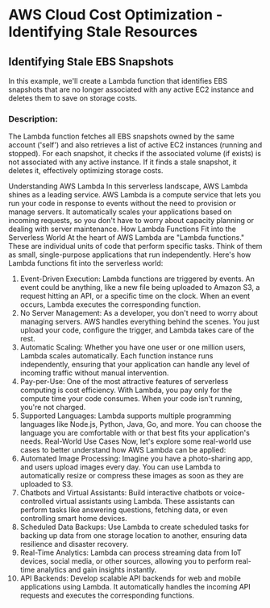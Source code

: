 
# AWS Cloud Cost Optimization - Identifying Stale Resources

## Identifying Stale EBS Snapshots

In this example, we'll create a Lambda function that identifies EBS snapshots that are no longer associated with any active EC2 instance and deletes them to save on storage costs.

### Description:

The Lambda function fetches all EBS snapshots owned by the same account ('self') and also retrieves a list of active EC2 instances (running and stopped). For each snapshot, it checks if the associated volume (if exists) is not associated with any active instance. If it finds a stale snapshot, it deletes it, effectively optimizing storage costs.

Understanding AWS Lambda
In this serverless landscape, AWS Lambda shines as a leading service. AWS Lambda is a compute service that lets you run your code in response to events without the need to provision or manage servers. It automatically scales your applications based on incoming requests, so you don't have to worry about capacity planning or dealing with server maintenance.
How Lambda Functions Fit into the Serverless World
At the heart of AWS Lambda are "Lambda functions." These are individual units of code that perform specific tasks. Think of them as small, single-purpose applications that run independently.
Here's how Lambda functions fit into the serverless world:
1.	Event-Driven Execution: Lambda functions are triggered by events. An event could be anything, like a new file being uploaded to Amazon S3, a request hitting an API, or a specific time on the clock. When an event occurs, Lambda executes the corresponding function.
2.	No Server Management: As a developer, you don't need to worry about managing servers. AWS handles everything behind the scenes. You just upload your code, configure the trigger, and Lambda takes care of the rest.
3.	Automatic Scaling: Whether you have one user or one million users, Lambda scales automatically. Each function instance runs independently, ensuring that your application can handle any level of incoming traffic without manual intervention.
4.	Pay-per-Use: One of the most attractive features of serverless computing is cost efficiency. With Lambda, you pay only for the compute time your code consumes. When your code isn't running, you're not charged.
5.	Supported Languages: Lambda supports multiple programming languages like Node.js, Python, Java, Go, and more. You can choose the language you are comfortable with or that best fits your application's needs.
Real-World Use Cases
Now, let's explore some real-world use cases to better understand how AWS Lambda can be applied:
1.	Automated Image Processing: Imagine you have a photo-sharing app, and users upload images every day. You can use Lambda to automatically resize or compress these images as soon as they are uploaded to S3.
2.	Chatbots and Virtual Assistants: Build interactive chatbots or voice-controlled virtual assistants using Lambda. These assistants can perform tasks like answering questions, fetching data, or even controlling smart home devices.
3.	Scheduled Data Backups: Use Lambda to create scheduled tasks for backing up data from one storage location to another, ensuring data resilience and disaster recovery.
4.	Real-Time Analytics: Lambda can process streaming data from IoT devices, social media, or other sources, allowing you to perform real-time analytics and gain insights instantly.
5.	API Backends: Develop scalable API backends for web and mobile applications using Lambda. It automatically handles the incoming API requests and executes the corresponding functions.
